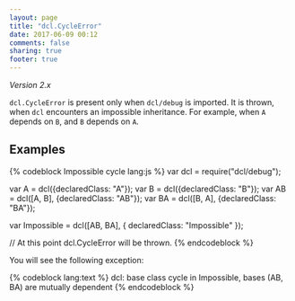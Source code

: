 ```yaml
---
layout: page
title: "dcl.CycleError"
date: 2017-06-09 00:12
comments: false
sharing: true
footer: true
---
```


*Version 2.x*

`dcl.CycleError` is present only when `dcl/debug` is imported. It is thrown, when `dcl` encounters an impossible inheritance. For example, when `A` depends on `B`, and `B` depends on `A`.

## Examples

{% codeblock Impossible cycle lang:js %}
var dcl = require("dcl/debug");

var A = dcl({declaredClass: "A"});
var B = dcl({declaredClass: "B"});
var AB = dcl([A, B], {declaredClass: "AB"});
var BA = dcl([B, A], {declaredClass: "BA"});

var Impossible = dcl([AB, BA], {
  declaredClass: "Impossible"
});

// At this point dcl.CycleError will be thrown.
{% endcodeblock %}

You will see the following exception:

{% codeblock lang:text %}
dcl: base class cycle in Impossible, bases (AB, BA) are mutually dependent
{% endcodeblock %}

